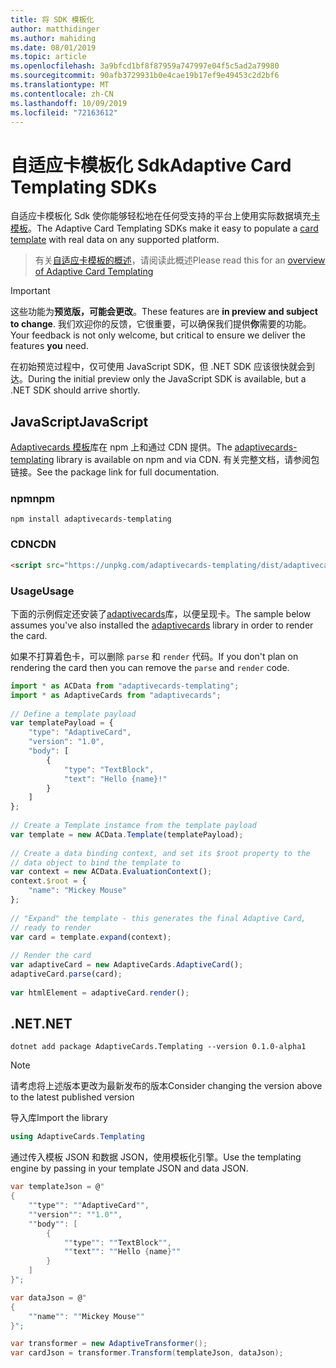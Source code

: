 ```yaml
---
title: 将 SDK 模板化
author: matthidinger
ms.author: mahiding
ms.date: 08/01/2019
ms.topic: article
ms.openlocfilehash: 3a9bfcd1bf8f87959a747997e04f5c5ad2a79980
ms.sourcegitcommit: 90afb3729931b0e4cae19b17ef9e49453c2d2bf6
ms.translationtype: MT
ms.contentlocale: zh-CN
ms.lasthandoff: 10/09/2019
ms.locfileid: "72163612"
---
```

# <a name="adaptive-card-templating-sdks"></a><span data-ttu-id="1be54-102">自适应卡模板化 Sdk</span><span class="sxs-lookup"><span data-stu-id="1be54-102">Adaptive Card Templating SDKs</span></span>

<span data-ttu-id="1be54-103">自适应卡模板化 Sdk 使你能够轻松地在任何受支持的平台上使用实际数据填充[卡模板](language.md)。</span><span class="sxs-lookup"><span data-stu-id="1be54-103">The Adaptive Card Templating SDKs make it easy to populate a [card template](language.md) with real data on any supported platform.</span></span>

> <span data-ttu-id="1be54-104">有关[自适应卡模板的概述](index.md)，请阅读此概述</span><span class="sxs-lookup"><span data-stu-id="1be54-104">Please read this for an [overview of Adaptive Card Templating](index.md)</span></span>

> [!IMPORTANT] 
> 
> <span data-ttu-id="1be54-105">这些功能为**预览版，可能会更改**。</span><span class="sxs-lookup"><span data-stu-id="1be54-105">These features are **in preview and subject to change**.</span></span> <span data-ttu-id="1be54-106">我们欢迎你的反馈，它很重要，可以确保我们提供**你**需要的功能。</span><span class="sxs-lookup"><span data-stu-id="1be54-106">Your feedback is not only welcome, but  critical to ensure we deliver the features **you** need.</span></span>
> 
> <span data-ttu-id="1be54-107">在初始预览过程中，仅可使用 JavaScript SDK，但 .NET SDK 应该很快就会到达。</span><span class="sxs-lookup"><span data-stu-id="1be54-107">During the initial preview only the JavaScript SDK is available, but a .NET SDK should arrive shortly.</span></span>

## <a name="javascript"></a><span data-ttu-id="1be54-108">JavaScript</span><span class="sxs-lookup"><span data-stu-id="1be54-108">JavaScript</span></span>

<span data-ttu-id="1be54-109">[Adaptivecards 模板](https://www.npmjs.com/package/adaptivecards-templating)库在 npm 上和通过 CDN 提供。</span><span class="sxs-lookup"><span data-stu-id="1be54-109">The [adaptivecards-templating](https://www.npmjs.com/package/adaptivecards-templating) library is available on npm and via CDN.</span></span> <span data-ttu-id="1be54-110">有关完整文档，请参阅包链接。</span><span class="sxs-lookup"><span data-stu-id="1be54-110">See the package link for full documentation.</span></span>

### <a name="npm"></a><span data-ttu-id="1be54-111">npm</span><span class="sxs-lookup"><span data-stu-id="1be54-111">npm</span></span>

```console
npm install adaptivecards-templating
```

### <a name="cdn"></a><span data-ttu-id="1be54-112">CDN</span><span class="sxs-lookup"><span data-stu-id="1be54-112">CDN</span></span>

```html
<script src="https://unpkg.com/adaptivecards-templating/dist/adaptivecards-templating.min.js"></script>
``` 

### <a name="usage"></a><span data-ttu-id="1be54-113">Usage</span><span class="sxs-lookup"><span data-stu-id="1be54-113">Usage</span></span>

<span data-ttu-id="1be54-114">下面的示例假定还安装了[adaptivecards](https://www.npmjs.com/package/adaptivecards)库，以便呈现卡。</span><span class="sxs-lookup"><span data-stu-id="1be54-114">The sample below assumes you've also installed the [adaptivecards](https://www.npmjs.com/package/adaptivecards) library in order to render the card.</span></span> 

<span data-ttu-id="1be54-115">如果不打算着色卡，可以删除 `parse` 和 `render` 代码。</span><span class="sxs-lookup"><span data-stu-id="1be54-115">If you don't plan on rendering the card then you can remove the `parse` and `render` code.</span></span> 

```js
import * as ACData from "adaptivecards-templating";
import * as AdaptiveCards from "adaptivecards";
 
// Define a template payload
var templatePayload = {
    "type": "AdaptiveCard",
    "version": "1.0",
    "body": [
        {
            "type": "TextBlock",
            "text": "Hello {name}!"
        }
    ]
};
 
// Create a Template instamce from the template payload
var template = new ACData.Template(templatePayload);
 
// Create a data binding context, and set its $root property to the
// data object to bind the template to
var context = new ACData.EvaluationContext();
context.$root = {
    "name": "Mickey Mouse"
};
 
// "Expand" the template - this generates the final Adaptive Card,
// ready to render
var card = template.expand(context);
 
// Render the card
var adaptiveCard = new AdaptiveCards.AdaptiveCard();
adaptiveCard.parse(card);
 
var htmlElement = adaptiveCard.render();
```

## <a name="net"></a><span data-ttu-id="1be54-116">.NET</span><span class="sxs-lookup"><span data-stu-id="1be54-116">.NET</span></span> 

```console
dotnet add package AdaptiveCards.Templating --version 0.1.0-alpha1
```

> [!NOTE]
>
> <span data-ttu-id="1be54-117">请考虑将上述版本更改为最新发布的版本</span><span class="sxs-lookup"><span data-stu-id="1be54-117">Consider changing the version above to the latest published version</span></span>

<span data-ttu-id="1be54-118">导入库</span><span class="sxs-lookup"><span data-stu-id="1be54-118">Import the library</span></span> 

```cs
using AdaptiveCards.Templating
```

<span data-ttu-id="1be54-119">通过传入模板 JSON 和数据 JSON，使用模板化引擎。</span><span class="sxs-lookup"><span data-stu-id="1be54-119">Use the templating engine by passing in your template JSON and data JSON.</span></span>

```cs
var templateJson = @"
{
    ""type"": ""AdaptiveCard"",
    ""version"": ""1.0"",
    ""body"": [
        {
            ""type"": ""TextBlock"",
            ""text"": ""Hello {name}""
        }
    ]
}";

var dataJson = @"
{
    ""name"": ""Mickey Mouse""
}";

var transformer = new AdaptiveTransformer();
var cardJson = transformer.Transform(templateJson, dataJson);
```
